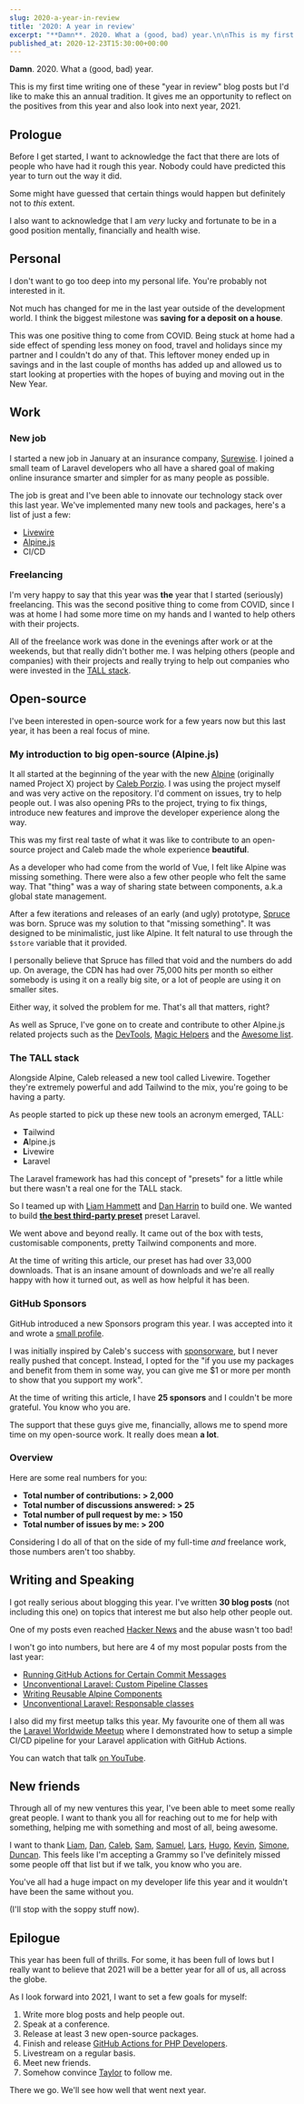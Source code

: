 ```yaml
---
slug: 2020-a-year-in-review
title: '2020: A year in review'
excerpt: "**Damn**. 2020. What a (good, bad) year.\n\nThis is my first time writing one of these \"year in review"
published_at: 2020-12-23T15:30:00+00:00
---
```

**Damn**. 2020. What a (good, bad) year.

This is my first time writing one of these "year in review" blog posts but I'd like to make this an annual tradition. It gives me an opportunity to reflect on the positives from this year and also look into next year, 2021.

## Prologue

Before I get started, I want to acknowledge the fact that there are lots of people who have had it rough this year. Nobody could have predicted this year to turn out the way it did.

Some might have guessed that certain things would happen but definitely not to *this* extent.

I also want to acknowledge that I am *very* lucky and fortunate to be in a good position mentally, financially and health wise.

## Personal

I don't want to go too deep into my personal life. You're probably not interested in it.

Not much has changed for me in the last year outside of the development world. I think the biggest milestone was **saving for a deposit on a house**.

This was one positive thing to come from COVID. Being stuck at home had a side effect of spending less money on food, travel and holidays since my partner and I couldn't do any of that. This leftover money ended up in savings and in the last couple of months has added up and allowed us to start looking at properties with the hopes of buying and moving out in the New Year.

## Work

### New job

I started a new job in January at an insurance company, [Surewise](https://surewise.com). I joined a small team of Laravel developers who all have a shared goal of making online insurance smarter and simpler for as many people as possible.

The job is great and I've been able to innovate our technology stack over this last year. We've implemented many new tools and packages, here's a list of just a few:

- [Livewire](https://laravel-livewire.com)
- [Alpine.js](https://github.com/alpinejs/alpine)
- CI/CD

### Freelancing

I'm very happy to say that this year was **the** year that I started (seriously) freelancing. This was the second positive thing to come from COVID, since I was at home I had some more time on my hands and I wanted to help others with their projects.

All of the freelance work was done in the evenings after work or at the weekends, but that really didn't bother me. I was helping others (people and companies) with their projects and really trying to help out companies who were invested in the [TALL stack](https://tallstack.dev/).

## Open-source

I've been interested in open-source work for a few years now but this last year, it has been a real focus of mine.

### My introduction to big open-source (Alpine.js)

It all started at the beginning of the year with the new [Alpine](https://github.com/alpinejs/alpine) (originally named Project X) project by [Caleb Porzio](https://twitter.com/calebporzio). I was using the project myself and was very active on the repository. I'd comment on issues, try to help people out. I was also opening PRs to the project, trying to fix things, introduce new features and improve the developer experience along the way.

This was my first real taste of what it was like to contribute to an open-source project and Caleb made the whole experience **beautiful**.

As a developer who had come from the world of Vue, I felt like Alpine was missing something. There were also a few other people who felt the same way. That "thing" was a way of sharing state between components, a.k.a global state management.

After a few iterations and releases of an early (and ugly) prototype, [Spruce](https://github.com/ryangjchandler/spruce) was born. Spruce was my solution to that "missing something". It was designed to be minimalistic, just like Alpine. It felt natural to use through the `$store` variable that it provided.

I personally believe that Spruce has filled that void and the numbers do add up. On average, the CDN has had over 75,000 hits per month so either somebody is using it on a really big site, or a lot of people are using it on smaller sites.

Either way, it solved the problem for me. That's all that matters, right?

As well as Spruce, I've gone on to create and contribute to other Alpine.js related projects such as the [DevTools](https://github.com/alpine-collective/alpinejs-devtools), [Magic Helpers](https://github.com/alpine-collective/alpine-magic-helpers) and the [Awesome list](https://github.com/alpine-collective/awesome).

### The TALL stack

Alongside Alpine, Caleb released a new tool called Livewire. Together they're extremely powerful and add Tailwind to the mix, you're going to be having a party.

As people started to pick up these new tools an acronym emerged, TALL:

- **T**ailwind
- **A**lpine.js
- **L**ivewire
- **L**aravel

The Laravel framework has had this concept of "presets" for a little while but there wasn't a real one for the TALL stack.

So I teamed up with [Liam Hammett](https://twitter.com/LiamHammett) and [Dan Harrin](https://twitter.com/danjharrin) to build one. We wanted to build **[the best third-party preset](https://github.com/laravel-frontend-presets/tall)** preset Laravel.

We went above and beyond really. It came out of the box with tests, customisable components, pretty Tailwind components and more.

At the time of writing this article, our preset has had over 33,000 downloads. That is an insane amount of downloads and we're all really happy with how it turned out, as well as how helpful it has been.

### GitHub Sponsors

GitHub introduced a new Sponsors program this year. I was accepted into it and wrote a [small profile](https://github.com/sponsors/ryangjchandler).

I was initially inspired by Caleb's success with [sponsorware](https://calebporzio.com/sponsorware), but I never really pushed that concept. Instead, I opted for the "if you use my packages and benefit from them in some way, you can give me $1 or more per month to show that you support my work".

At the time of writing this article, I have **25 sponsors** and I couldn't be more grateful. You know who you are.

The support that these guys give me, financially, allows me to spend more time on my open-source work. It really does mean **a lot**.

### Overview

Here are some real numbers for you:

- **Total number of contributions: > 2,000**
- **Total number of discussions answered: > 25**
- **Total number of pull request by me: > 150**
- **Total number of issues by me: > 200**

Considering I do all of that on the side of my full-time *and* freelance work, those numbers aren't too shabby.

## Writing and Speaking

I got really serious about blogging this year. I've written **30 blog posts** (not including this one) on topics that interest me but also help other people out.

One of my posts even reached [Hacker News](https://news.ycombinator.com/item?id=24647722) and the abuse wasn't too bad!

I won't go into numbers, but here are 4 of my most popular posts from the last year:

- [Running GitHub Actions for Certain Commit Messages](https://ryangjchandler.co.uk/articles/running-github-actions-for-certain-commit-messages)
- [Unconventional Laravel: Custom Pipeline Classes](https://ryangjchandler.co.uk/articles/unconventional-laravel-custom-pipeline-classes)
- [Writing Reusable Alpine Components](https://ryangjchandler.co.uk/articles/writing-reusable-alpine-components)
- [Unconventional Laravel: Responsable classes](https://ryangjchandler.co.uk/articles/unconventional-laravel-responable-classes)

I also did my first meetup talks this year. My favourite one of them all was the [Laravel Worldwide Meetup](https://meetup.laravel.com/) where I demonstrated how to setup a simple CI/CD pipeline for your Laravel application with GitHub Actions.

You can watch that talk [on YouTube](https://www.youtube.com/watch?v=1kPu2eQjkGk).

## New friends

Through all of my new ventures this year, I've been able to meet some really great people. I want to thank you all for reaching out to me for help with something, helping me with something and most of all, being awesome.

I want to thank [Liam](https://twitter.com/LiamHammett), [Dan](https://twitter.com/danjharrin), [Caleb](https://twitter.com/calebporzio), [Sam](https://twitter.com/carre_sam), [Samuel](https://twitter.com/samuelstancl), [Lars](https://twitter.com/LarsKlopstra), [Hugo](https://twitter.com/hugo__df), [Kevin](https://twitter.com/kevinbatdorf), [Simone](https://twitter.com/simo_tod), [Duncan](https://twitter.com/damcclean). This feels like I'm accepting a Grammy so I've definitely missed some people off that list but if we talk, you know who you are.

You've all had a huge impact on my developer life this year and it wouldn't have been the same without you.

(I'll stop with the soppy stuff now).

## Epilogue

This year has been full of thrills. For some, it has been full of lows but I really want to believe that 2021 will be a better year for all of us, all across the globe.

As I look forward into 2021, I want to set a few goals for myself:

1. Write more blog posts and help people out.
2. Speak at a conference.
3. Release at least 3 new open-source packages.
4. Finish and release [GitHub Actions for PHP Developers](https://actions-for-php.com).
5. Livestream on a regular basis.
6. Meet new friends.
7. Somehow convince [Taylor](https://twitter.com/taylorotwell) to follow me.

There we go. We'll see how well that went next year.
